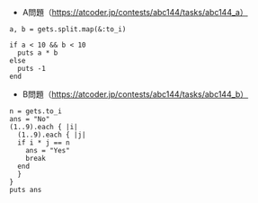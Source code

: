 - A問題（https://atcoder.jp/contests/abc144/tasks/abc144_a）

```
a, b = gets.split.map(&:to_i)

if a < 10 && b < 10
  puts a * b
else
  puts -1
end
```

- B問題（https://atcoder.jp/contests/abc144/tasks/abc144_b）
```
n = gets.to_i
ans = "No"
(1..9).each { |i|
  (1..9).each { |j|
  if i * j == n
    ans = "Yes"
    break
  end
  }
}
puts ans
```
